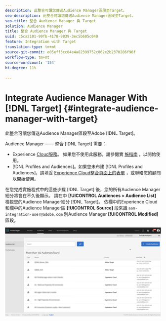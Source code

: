 ```yaml
---
description: 此整合可讓您傳送Audience Manager區段至Target。
seo-description: 此整合可讓您傳送Audience Manager區段至Target。
seo-title: 整合 Audience Manager 與 Target
solution: Audience Manager
title: 整合 Audience Manager 與 Target
uuid: c5ca2101-99fb-4178-9839-3ec5b605c040
feature: Integration with Target
translation-type: tm+mt
source-git-commit: e05eff3cc04e4a82399752c862e2b2370286f96f
workflow-type: tm+mt
source-wordcount: '154'
ht-degree: 11%

---
```



# Integrate Audience Manager With [!DNL Target] {#integrate-audience-manager-with-target}

此整合可讓您傳送Audience Manager區段至Adobe [!DNL Target]。

Audience Manager —— 整合 [!DNL Target] 需要：

* Experience [Cloud服務](https://docs.adobe.com/content/help/zh-Hant/id-service/using/home.translate.html)。 如果您不使用此服務，請參閱實 [施指南](https://docs.adobe.com/content/help/en/id-service/using/implementation/implementation-guides.html) ，以開始使用。
* [!DNL Profiles and Audiences]。如果您未布建 [!DNL Profiles and Audiences]，請填妥 [Experience Cloud整合頁面上的表單](https://adobe.allegiancetech.com/cgi-bin/qwebcorporate.dll?idx=X8SVES) ，或聯絡您的顧問以開始使用。

在您完成實施程式中的這些步驟 [!DNL Target] 後，您的所有Audience Manager細分將會在不久後顯示。 請在中 **[!UICONTROL Audiences > Audience List]** 檢視您的Audience Manager細分 [!DNL Target]。 依欄中的Experience Cloud和欄中的Audience Manager區 **[!UICONTROL Source]** 段來識 `aam-integration-user@adobe.com` 別Audience Manager **[!UICONTROL Modified]** 區段。

![](../assets/target.png)